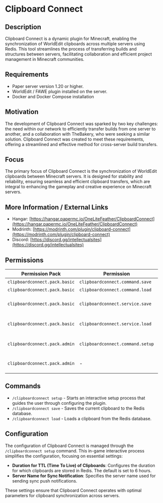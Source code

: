 # Clipboard Connect

## Description
Clipboard Connect is a dynamic plugin for Minecraft, enabling the synchronization of WorldEdit clipboards across multiple servers using Redis. This tool streamlines the process of transferring builds and structures between servers, facilitating collaboration and efficient project management in Minecraft communities.

## Requirements
- Paper server version 1.20 or higher.
- WorldEdit / FAWE plugin installed on the server.
- Docker and Docker Compose installation

## Motivation
The development of Clipboard Connect was sparked by two key challenges: the need within our network to efficiently transfer builds from one server to another, and a collaboration with TheBakery, who were seeking a similar solution. Clipboard Connect was created to meet these requirements, offering a streamlined and effective method for cross-server build transfers.

## Focus
The primary focus of Clipboard Connect is the synchronization of WorldEdit clipboards between Minecraft servers. It is designed for stability and reliability, ensuring seamless and efficient clipboard transfers, which are integral to enhancing the gameplay and creative experience on Minecraft servers.

## More Information / External Links
- Hangar: [https://hangar.papermc.io/OneLiteFeather/ClipboardConnect](https://hangar.papermc.io/OneLiteFeather/ClipboardConnect)
- Modrinth: [https://modrinth.com/plugin/clipboard-connect](https://modrinth.com/plugin/clipboard-connect)
- Discord: [https://discord.gg/intellectualsites](https://discord.gg/intellectualsites)

## Permissions

| Permission Pack            | Permission                       | Description |
|----------------------------|----------------------------------|-------------|
| `clipboardconnect.pack.basic` | `clipboardconnect.command.save`  | Save clipboard to Redis |
| `clipboardconnect.pack.basic` | `clipboardconnect.command.load`  | Load clipboard from Redis |
| `clipboardconnect.pack.basic` | `clipboardconnect.service.save`  | Automatic saving of clipboard when leaving the server |
| `clipboardconnect.pack.basic` | `clipboardconnect.service.load`  | Automatic loading of clipboard when joining the server |
| `clipboardconnect.pack.admin` | `clipboardconnect.command.setup` | Access to the setup command for configuring the plugin |
| `clipboardconnect.pack.admin` | -                                | Includes all `clipboardconnect.pack.basic` permissions |

## Commands
- `/clipboardconnect setup` - Starts an interactive setup process that guides the user through configuring the plugin.
- `/clipboardconnect save` - Saves the current clipboard to the Redis database.
- `/clipboardconnect load` - Loads a clipboard from the Redis database.

## Configuration
The configuration of Clipboard Connect is managed through the `/clipboardconnect setup` command. This in-game interactive process simplifies the configuration, focusing on essential settings:

- **Duration for TTL (Time To Live) of Clipboards**: Configures the duration for which clipboards are stored in Redis. The default is set to 6 hours.
- **Server Name for Sync Notification**: Specifies the server name used for sending sync push notifications.

These settings ensure that Clipboard Connect operates with optimal parameters for clipboard synchronization across servers.
